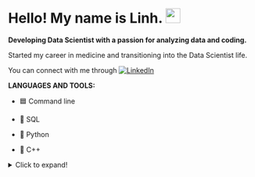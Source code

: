 # Hello! My name is Linh. <img src="https://media.tenor.com/images/6ff5d3af67676148ad2b4b2da2883b53/tenor.gif" width="30px">

**Developing Data Scientist with a passion for analyzing data and coding.**

Started my career in medicine and transitioning into the Data Scientist life.

You can connect with me through [![LinkedIn][1.1]][1]

[1.1]: https://cdn.exclaimer.com/Handbook%20Images/linkedin-icon_square_16x16.png


[1]: https://www.linkedin.com/in/linhq61/


**LANGUAGES AND TOOLS:**

- &#128998; Command line

- &#129374; SQL

- &#128013; Python

- 🌱  C++



<details>
  <summary>Click to expand!</summary>
  
  ## Fun Facts
  - &#128571; Cat Person
  - &#127794; Enjoy Hiking
  - ![image](https://user-images.githubusercontent.com/80718476/115971458-314a2500-a50e-11eb-937e-cfe4655f782e.png) Animal Crossing Addict
</details>








